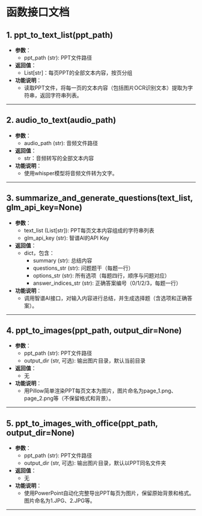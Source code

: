 # 函数接口文档

## 1. ppt_to_text_list(ppt_path)
- **参数**：
  - ppt_path (str): PPT文件路径
- **返回值**：
  - List[str]：每页PPT的全部文本内容，按页分组
- **功能说明**：
  - 读取PPT文件，将每一页的文本内容（包括图片OCR识别文本）提取为字符串，返回字符串列表。

---

## 2. audio_to_text(audio_path)
- **参数**：
  - audio_path (str): 音频文件路径
- **返回值**：
  - str：音频转写的全部文本内容
- **功能说明**：
  - 使用whisper模型将音频文件转为文字。

---

## 3. summarize_and_generate_questions(text_list, glm_api_key=None)
- **参数**：
  - text_list (List[str]): PPT每页文本内容组成的字符串列表
  - glm_api_key (str): 智谱AI的API Key
- **返回值**：
  - dict，包含：
    - summary (str): 总结内容
    - questions_str (str): 问题题干（每题一行）
    - options_str (str): 所有选项（每题四行，顺序与问题对应）
    - answer_indices_str (str): 正确答案编号（0/1/2/3，每题一行）
- **功能说明**：
  - 调用智谱AI接口，对输入内容进行总结，并生成选择题（含选项和正确答案）。

---

## 4. ppt_to_images(ppt_path, output_dir=None)
- **参数**：
  - ppt_path (str): PPT文件路径
  - output_dir (str, 可选): 输出图片目录，默认当前目录
- **返回值**：
  - 无
- **功能说明**：
  - 用Pillow简单渲染PPT每页文本为图片，图片命名为page_1.png、page_2.png等（不保留格式和背景）。

---

## 5. ppt_to_images_with_office(ppt_path, output_dir=None)
- **参数**：
  - ppt_path (str): PPT文件路径
  - output_dir (str, 可选): 输出图片目录，默认以PPT同名文件夹
- **返回值**：
  - 无
- **功能说明**：
  - 使用PowerPoint自动化完整导出PPT每页为图片，保留原始背景和格式。图片命名为1.JPG、2.JPG等。

--- 